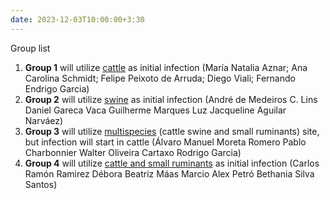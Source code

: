 ```yaml
---
date: 2023-12-03T10:00:00+3:30
---
```

Group list 

1. <strong>Group 1</strong> will utilize <u>cattle</u> as initial infection (María Natalia Aznar; Ana Carolina Schmidt; Felipe Peixoto de Arruda; Diego Viali; Fernando Endrigo Garcia)
3. <strong>Group 2</strong> will utilize <u>swine</u> as initial infection (André de Medeiros C. Lins
Daniel Gareca Vaca
Guilherme Marques
Luz Jacqueline Aguilar Narváez)
4. <strong>Group 3</strong>  will utilize <u>multispecies</u> (cattle swine and small ruminants) site, but infection will start in cattle (Álvaro Manuel Moreta Romero
Pablo Charbonnier
Walter Oliveira Cartaxo
Rodrigo Garcia)
5. <strong>Group 4</strong> will utilize <u>cattle and small ruminants</u> as initial infection (Carlos Ramón Ramirez
Débora Beatriz Máas
Marcio Alex Petró
Bethania Silva Santos)


